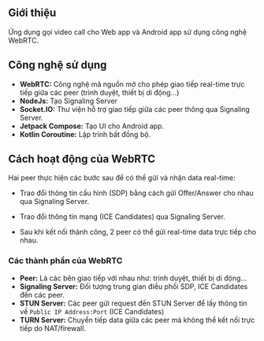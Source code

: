 ## Giới thiệu

Ứng dụng gọi video call cho Web app và Android app sử dụng công nghệ WebRTC.

## Công nghệ sử dụng 

- **WebRTC:** Công nghệ mã nguồn mở cho phép giao tiếp real-time trực tiếp giữa các peer (trình duyệt, thiết bị di động...)
- **NodeJs:** Tạo Signaling Server
- **Socket.IO:** Thư viện hỗ trợ giao tiếp giữa các peer thông qua Signaling Server.
- **Jetpack Compose:** Tạo UI cho Android app.
- **Kotlin Coroutine:** Lập trình bất đồng bộ.

## Cách hoạt động của WebRTC

Hai peer thực hiện các bước sau để có thể gửi và nhận data real-time:

- Trao đổi thông tin cấu hình (SDP) bằng cách gửi Offer/Answer cho nhau qua Signaling Server.

- Trao đổi thông tin mạng (ICE Candidates) qua Signaling Server.

- Sau khi kết nối thành công, 2 peer có thể gửi real-time data trực tiếp cho nhau.

### Các thành phần của WebRTC

- **Peer:** Là các bên giao tiếp với nhau như: trình duyệt, thiết bị di động...
- **Signaling Server:** Đối tượng trung gian điều phối SDP, ICE Candidates đến các peer.
- **STUN Server:** Các peer gửi request đến STUN Server để lấy thông tin về `Public IP Address:Port` (ICE Candidates)
- **TURN Server:** Chuyển tiếp data giữa các peer mà không thể kết nối trực tiếp do NAT/firewall.
